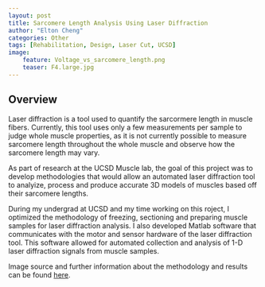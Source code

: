```yaml
---
layout: post
title: Sarcomere Length Analysis Using Laser Diffraction
author: "Elton Cheng"
categories: Other
tags: [Rehabilitation, Design, Laser Cut, UCSD]
image:
    feature: Voltage_vs_sarcomere_length.png
    teaser: F4.large.jpg
---
```


## Overview
Laser diffraction is a tool used to quantify the sarcormere length in muscle fibers. Currently, this tool uses only a few measurements per sample to judge whole muscle properties, as it is not currently possible to measure sarcomere length throughout the whole muscle and observe how the sarcomere length may vary.

As part of research at the UCSD Muscle lab, the goal of this project was to develop methodologies that would allow an automated laser diffraction tool to analyize, process and produce accurate 3D models of muscles based off their sarcomere lengths.

During my undergrad at UCSD and my time working on this roject, I optimized the methodology of freezing, sectioning and preparing muscle samples for laser diffraction analysis. I also developed Matlab software that communicates with the motor and sensor hardware of the laser diffraction tool. This software allowed for automated collection and analysis of 1-D laser diffraction signals from muscle samples.

Image source and further information about the methodology and results can be found [here].

[here]:<http://jeb.biologists.org/content/219/10/1432>
